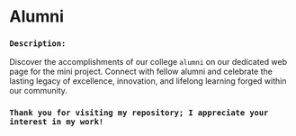 # Alumni



### `Description:`
Discover the accomplishments of our college `alumni` on our dedicated web page for the mini project. 
Connect with fellow alumni and celebrate the lasting legacy of excellence, innovation, and lifelong learning forged within our community.

###  `Thank you for visiting my repository; I appreciate your interest in my work!`

